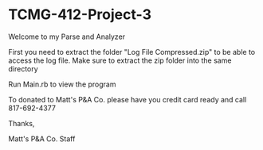 # TCMG-412-Project-3

Welcome to my Parse and Analyzer

First you need to extract the folder "Log File Compressed.zip" to be able to access the log file.
Make sure to extract the zip folder into the same directory

Run Main.rb to view the program












To donated to Matt's P&A Co. please have you credit card ready and call 817-692-4377

Thanks,

Matt's P&A Co. Staff
